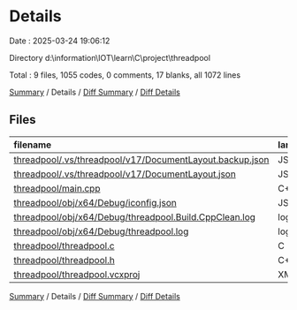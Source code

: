 # Details

Date : 2025-03-24 19:06:12

Directory d:\\information\\IOT\\learn\\C\\project\\threadpool

Total : 9 files,  1055 codes, 0 comments, 17 blanks, all 1072 lines

[Summary](results.md) / Details / [Diff Summary](diff.md) / [Diff Details](diff-details.md)

## Files
| filename | language | code | comment | blank | total |
| :--- | :--- | ---: | ---: | ---: | ---: |
| [threadpool/.vs/threadpool/v17/DocumentLayout.backup.json](/threadpool/.vs/threadpool/v17/DocumentLayout.backup.json) | JSON | 37 | 0 | 0 | 37 |
| [threadpool/.vs/threadpool/v17/DocumentLayout.json](/threadpool/.vs/threadpool/v17/DocumentLayout.json) | JSON | 37 | 0 | 0 | 37 |
| [threadpool/main.cpp](/threadpool/main.cpp) | C++ | 6 | 0 | 1 | 7 |
| [threadpool/obj/x64/Debug/iconfig.json](/threadpool/obj/x64/Debug/iconfig.json) | JSON | 828 | 0 | 0 | 828 |
| [threadpool/obj/x64/Debug/threadpool.Build.CppClean.log](/threadpool/obj/x64/Debug/threadpool.Build.CppClean.log) | log | 12 | 0 | 1 | 13 |
| [threadpool/obj/x64/Debug/threadpool.log](/threadpool/obj/x64/Debug/threadpool.log) | log | 9 | 0 | 1 | 10 |
| [threadpool/threadpool.c](/threadpool/threadpool.c) | C | 27 | 0 | 4 | 31 |
| [threadpool/threadpool.h](/threadpool/threadpool.h) | C++ | 12 | 0 | 10 | 22 |
| [threadpool/threadpool.vcxproj](/threadpool/threadpool.vcxproj) | XML | 87 | 0 | 0 | 87 |

[Summary](results.md) / Details / [Diff Summary](diff.md) / [Diff Details](diff-details.md)